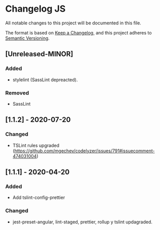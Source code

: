 # Changelog JS
All notable changes to this project will be documented in this file.

The format is based on [Keep a Changelog](https://keepachangelog.com/en/1.0.0/),
and this project adheres to [Semantic Versioning](https://semver.org/spec/v2.0.0.html).

## [Unreleased-MINOR]

### Added
- stylelint (SassLint depreacted).

### Removed
- SassLint

## [1.1.2] - 2020-07-20

### Changed
- TSLint rules upgraded (https://github.com/mgechev/codelyzer/issues/791#issuecomment-474031004)

## [1.1.1] - 2020-04-20

### Added
- Add tslint-config-prettier

### Changed
- jest-preset-angular, lint-staged, prettier, rollup y tslint updagraded.
